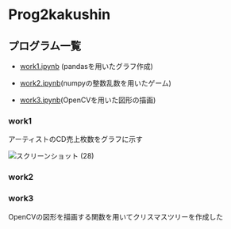 # Prog2kakushin
## プログラム一覧
- [work1.ipynb](https://github.com/moomoka/Prog2kakushin/blob/main/work1.ipynb) (pandasを用いたグラフ作成)

- [work2.ipynb](https://github.com/moomoka/Prog2kakushin/blob/main/work2.ipynb)(numpyの整数乱数を用いたゲーム)

- [work3.ipynb](https://github.com/moomoka/Prog2kakushin/blob/main/work3.ipynb)(OpenCVを用いた図形の描画)

### work1
アーティストのCD売上枚数をグラフに示す

![スクリーンショット (28)](https://user-images.githubusercontent.com/120358223/214775418-dbf7f737-4c01-43b5-b394-0b4d2cb10ac2.png)

### work2

### work3
OpenCVの図形を描画する関数を用いてクリスマスツリーを作成した



